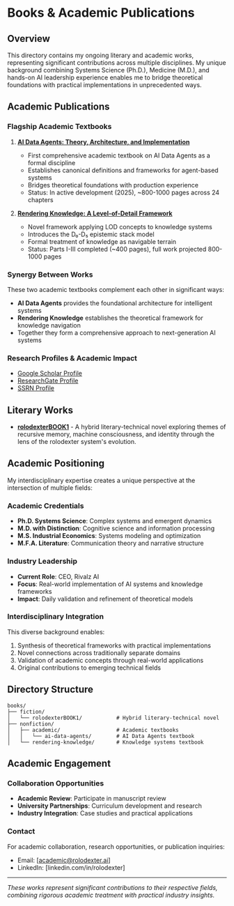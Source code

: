 # Books & Academic Publications

## Overview

This directory contains my ongoing literary and academic works, representing significant contributions across multiple disciplines. My unique background combining Systems Science (Ph.D.), Medicine (M.D.), and hands-on AI leadership experience enables me to bridge theoretical foundations with practical implementations in unprecedented ways.

## Academic Publications

### Flagship Academic Textbooks

1. [**AI Data Agents: Theory, Architecture, and Implementation**](./nonfiction/academic/ai-data-agents/ai-data-agents-textbook.md)
   - First comprehensive academic textbook on AI Data Agents as a formal discipline
   - Establishes canonical definitions and frameworks for agent-based systems
   - Bridges theoretical foundations with production experience
   - Status: In active development (2025), ~800-1000 pages across 24 chapters

2. [**Rendering Knowledge: A Level-of-Detail Framework**](./nonfiction/rendering-knowledge/README.md)
   - Novel framework applying LOD concepts to knowledge systems
   - Introduces the D₀-D₅ epistemic stack model
   - Formal treatment of knowledge as navigable terrain
   - Status: Parts I-III completed (~400 pages), full work projected 800-1000 pages

### Synergy Between Works
These two academic textbooks complement each other in significant ways:
- **AI Data Agents** provides the foundational architecture for intelligent systems
- **Rendering Knowledge** establishes the theoretical framework for knowledge navigation
- Together they form a comprehensive approach to next-generation AI systems

### Research Profiles & Academic Impact
- [Google Scholar Profile](https://scholar.google.com/citations?user=gHTHirEAAAAJ&hl=en)
- [ResearchGate Profile](https://www.researchgate.net/profile/Joe-Maristela-2)
- [SSRN Profile](https://papers.ssrn.com/sol3/cf_dev/AbsByAuth.cfm?per_id=5257557)

## Literary Works

- [**rolodexterBOOK1**](./fiction/rolodexterBOOK1/) - A hybrid literary-technical novel exploring themes of recursive memory, machine consciousness, and identity through the lens of the rolodexter system's evolution.

## Academic Positioning

My interdisciplinary expertise creates a unique perspective at the intersection of multiple fields:

### Academic Credentials
- **Ph.D. Systems Science**: Complex systems and emergent dynamics
- **M.D. with Distinction**: Cognitive science and information processing
- **M.S. Industrial Economics**: Systems modeling and optimization
- **M.F.A. Literature**: Communication theory and narrative structure

### Industry Leadership
- **Current Role**: CEO, Rivalz AI
- **Focus**: Real-world implementation of AI systems and knowledge frameworks
- **Impact**: Daily validation and refinement of theoretical models

### Interdisciplinary Integration
This diverse background enables:
1. Synthesis of theoretical frameworks with practical implementations
2. Novel connections across traditionally separate domains
3. Validation of academic concepts through real-world applications
4. Original contributions to emerging technical fields

## Directory Structure

```
books/
├── fiction/
│   └── rolodexterBOOK1/           # Hybrid literary-technical novel
├── nonfiction/
│   ├── academic/                  # Academic textbooks
│   │   └── ai-data-agents/        # AI Data Agents textbook
│   └── rendering-knowledge/       # Knowledge systems textbook
```

## Academic Engagement

### Collaboration Opportunities
- **Academic Review**: Participate in manuscript review
- **University Partnerships**: Curriculum development and research
- **Industry Integration**: Case studies and practical applications

### Contact
For academic collaboration, research opportunities, or publication inquiries:
- Email: [academic@rolodexter.ai]
- LinkedIn: [linkedin.com/in/rolodexter]

---

*These works represent significant contributions to their respective fields, combining rigorous academic treatment with practical industry insights.*
